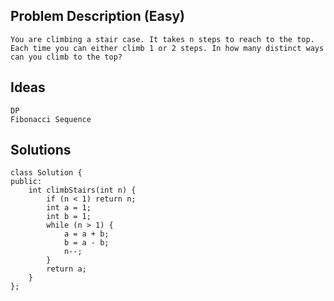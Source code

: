 ## Problem Description (Easy)
```
You are climbing a stair case. It takes n steps to reach to the top.
Each time you can either climb 1 or 2 steps. In how many distinct ways can you climb to the top?
```

## Ideas
```
DP
Fibonacci Sequence
```

## Solutions
```
class Solution {
public:
    int climbStairs(int n) {
        if (n < 1) return n;
        int a = 1;
        int b = 1;
        while (n > 1) {
            a = a + b;
            b = a - b;
            n--;
        }
        return a;
    }
};
```
